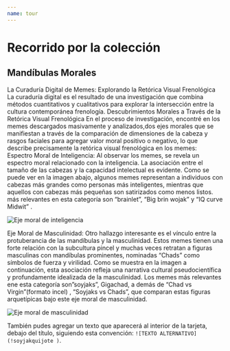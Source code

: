 ```yaml
---
name: tour
---
```


# Recorrido por la colección





<h2>Mandíbulas Morales </h2>

La Curaduría Digital de Memes: Explorando la Retórica Visual Frenológica
La curaduría digital es el resultado de una investigación que combina métodos cuantitativos y cualitativos para explorar la intersección entre la cultura contemporánea frenología.
Descubrimientos Morales a Través de la Retórica Visual Frenológica
En el proceso de investigación, encontré  en los memes  descargados masivamente y analizados,dos ejes morales que se manifiestan a través de la  comparación de dimensiones de la cabeza y rasgos faciales para agregar valor moral positivo o negativo, lo que describe precisamente la retórica visual frenológica en los memes:
Espectro Moral de Inteligencia: Al observar los memes, se revela un espectro moral relacionado con la inteligencia. La asociación entre el tamaño de las cabezas y la capacidad intelectual es evidente. Como se puede ver en la imagen abajo, algunos memes representan a individuos con cabezas más grandes como personas más inteligentes, mientras que aquellos con cabezas más pequeñas son satirizados como menos listos.  más relevantes en esta categoría son “brainlet”, “Big brin wojak” y  “IQ curve Midwit” .

![Eje moral de inteligencia](!bigbrainwho )

Eje Moral de Masculinidad: Otro hallazgo interesante es el vínculo entre la protuberancia de las mandíbulas y la masculinidad. Estos memes tienen una forte relación con la subcultura pincel y muchas veces retratan a figuras masculinas con mandíbulas prominentes, nominadas “Chads” como símbolos de fuerza y virilidad. Como se muestra en la imagen a continuación, esta asociación refleja una narrativa cultural  pseudocientífica y profundamente idealizada  de la masculinidad. Los memes más relevantes ene esta categoría son”soyjaks”, Gigachad, a demás de “Chad vs Virgin”(formato incel) , “Soyjaks vs Chads”, que comparan estas figuras arquetípicas bajo este eje moral de masculinidad.

![Eje moral de masculinidad](!soyjakquijote )



También pudes agregar un texto que aparecerá al interior de la tarjeta, debajo del título, siguiendo esta convención:  `![TEXTO ALTERNATIVO](!soyjakquijote )`.